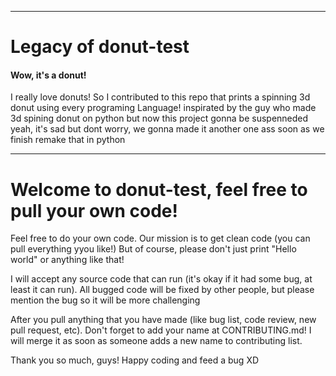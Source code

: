 ---------------------------------------------------------------------------------------------
<h1>Legacy of donut-test</h1>

#### Wow, it's a donut!
I really love donuts! So I contributed to this repo that prints a spinning 3d donut using every programing Language! 
inspirated by the guy who made 3d spining donut on python
but now this project gonna be suspenneded
yeah, it's sad
but dont worry, we gonna made it another one ass soon as we finish remake that in python

--------------------------------------------------------------------------------------------

<h1> Welcome to donut-test, feel free to pull your own code! </h1>

Feel free to do your own code. Our mission is to get clean code (you can pull everything yyou like!)
But of course, please don't just print "Hello world" or anything like that!

I will accept any source code that can run (it's okay if it had some bug, at least it can run).
All bugged code will be fixed by other people, but please mention the bug so it will be more challenging

After you pull anything that you have made (like bug list, code review, new pull request, etc). Don't forget to add your name at CONTRIBUTING.md!
I will merge it as soon as someone adds a new name to contributing list.

Thank you so much, guys! Happy coding and feed a bug XD
